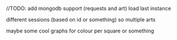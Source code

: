 //TODO: 
add mongodb support (requests and art)
load last  instance

different sessions (based on id or something) so multiple arts

maybe some cool graphs
for colour per square or something